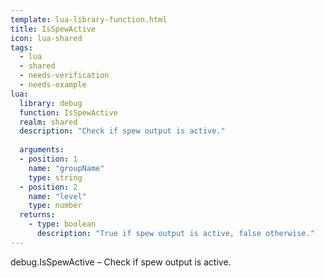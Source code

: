 ```yaml
---
template: lua-library-function.html
title: IsSpewActive
icon: lua-shared
tags:
  - lua
  - shared
  - needs-verification
  - needs-example
lua:
  library: debug
  function: IsSpewActive
  realm: shared
  description: "Check if spew output is active."
  
  arguments:
  - position: 1
    name: "groupName"
    type: string
  - position: 2
    name: "level"
    type: number
  returns:
    - type: boolean
      description: "True if spew output is active, false otherwise."
---
```


<div class="lua__search__keywords">
debug.IsSpewActive &#x2013; Check if spew output is active.
</div>
